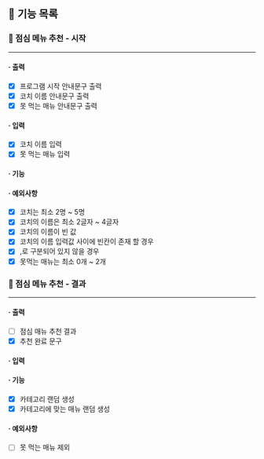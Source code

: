 ## 🚀 기능 목록

### 🔽 점심 메뉴 추천 - 시작

***

#### · 출력

- [x] 프로그램 시작 안내문구 출력
- [x] 코치 이름 안내문구 출력
- [x] 못 먹는 매뉴 안내문구 출력

#### · 입력
- [x] 코치 이름 입력
- [x] 못 먹는 매뉴 입력
#### · 기능
#### · 예외사항
- [x] 코치는 최소 2명 ~ 5명
- [x] 코치의 이름은 최소 2글자 ~ 4글자
- [x] 코치의 이름이 빈 값
- [x] 코치의 이름 입력값 사이에 빈칸이 존재 할 경우
- [x] ,로 구분되어 있지 않을 경우 
- [x] 못먹는 매뉴는 최소 0개 ~ 2개

### 🔽 점심 메뉴 추천 - 결과

***

#### · 출력

- [ ] 점심 매뉴 추천 결과
- [x] 추천 완료 문구

#### · 입력
#### · 기능

- [x] 카테고리 랜덤 생성
- [x] 카테고리에 맞는 매뉴 랜덤 생성

#### · 예외사항
- [ ] 못 먹는 매뉴 제외
  <br>
